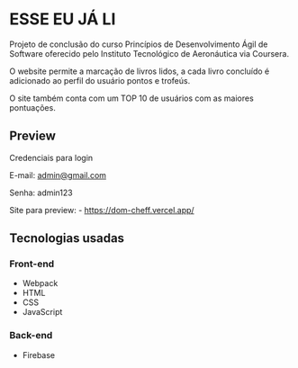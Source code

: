 # ESSE EU JÁ LI

Projeto de conclusão do curso Princípios de Desenvolvimento Ágil de Software oferecido pelo Instituto Tecnológico de Aeronáutica via Coursera.

O website permite a marcação de livros lidos, a cada livro concluído é adicionado ao perfil do usuário pontos e trofeús. 

O site também conta com um TOP 10 de usuários com as maiores pontuações.

## Preview
Credenciais para login

E-mail: admin@gmail.com

Senha: admin123

Site para preview: - https://dom-cheff.vercel.app/


## Tecnologias usadas

### Front-end
* Webpack
* HTML
* CSS
* JavaScript

### Back-end
* Firebase
